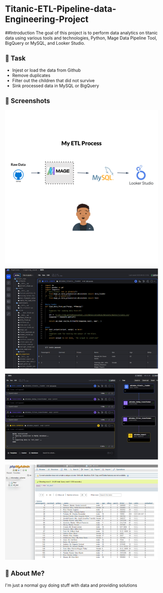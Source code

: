 # Titanic-ETL-Pipeline-data-Engineering-Project

##Introduction
The goal of this project is to perform data analytics on titanic data using various tools and technologies, Python, Mage Data Pipeline Tool, BigQuery or MySQL, and Looker Studio.

## 🚀 Task
- Injest or load the data from Github
- Remove duplicates
- Filter out the children that did not survive
- Sink processed data in MySQL or BigQuery

## 🚀 Screenshots
![Loading the raw data](https://raw.githubusercontent.com/Abiodun/Titanic-ETL-Pipeline-data-Engineering-project/3a938d9c6ed9e460b9ae97b70a723210ba2752e9/ETL%20architecture.png)

![Loading the raw data](https://raw.githubusercontent.com/Abiodun/Titanic-ETL-Pipeline-data-Engineering-project/3a938d9c6ed9e460b9ae97b70a723210ba2752e9/screenshot/data_import.png)

![Loading the raw data](https://raw.githubusercontent.com/Abiodun/Titanic-ETL-Pipeline-data-Engineering-project/main/screenshot/result.png)

![Loading the raw data](https://raw.githubusercontent.com/Abiodun/Titanic-ETL-Pipeline-data-Engineering-project/main/screenshot/sinked_data.png)

## 🚀 About Me?
I'm just a normal guy doing stuff with data and providing solutions

